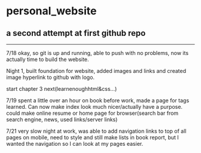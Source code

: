 # personal_website

## a second attempt at first github repo
--------------------------------------

7/18
okay, so git is up and running, able to push with no problems, now its actually time to build the website.

Night 1, built foundation for website, added images and links and created image hyperlink to github with logo.

start chapter 3 next(learnenoughhtml&css...)

7/19
spent a little over an hour on book before work, made a page for tags learned. Can now make index look much nicer/actually have a purpose. could make online resume or home page for browser(search bar from search engine, news, used links/server links)

7/21
very slow night at work, was able to add navigation links to top of all pages on mobile, need to style and still make lists in book report, but I wanted the navigation so I can look at my pages easier.
